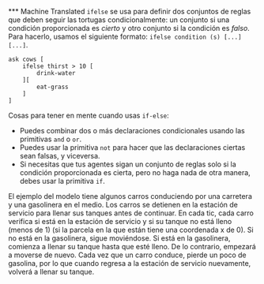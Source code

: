 ﻿*** Machine Translated
`ifelse` se usa para definir dos conjuntos de reglas que deben seguir las tortugas condicionalmente: un conjunto si una condición proporcionada es *cierto* y otro conjunto si la condición es *falso*. Para hacerlo, usamos el siguiente formato: `ifelse condition (s) [...] [...]`.



```
ask cows [
	ifelse thirst > 10 [
		drink-water
	][
		eat-grass
	]
]
```



Cosas para tener en mente cuando usas `if-else`:

* Puedes combinar dos o más declaraciones condicionales usando las primitivas `and` o `or`.
* Puedes usar la primitiva `not` para hacer que las declaraciones ciertas sean falsas, y viceversa.
* Si necesitas que tus agentes sigan un conjunto de reglas solo si la condición proporcionada es cierta, pero no haga nada de otra manera, debes usar la primitiva `if`.



El ejemplo del modelo tiene algunos carros conduciendo por una carretera y una gasolinera en el medio. Los carros se detienen en la estación de servicio para llenar sus tanques antes de continuar. En cada tic, cada carro verifica si está en la estación de servicio y si su tanque no está lleno (menos de 1) (si la parcela en la que están tiene una coordenada x de 0). Si no está en la gasolinera, sigue moviéndose. Si está en la gasolinera, comienza a llenar su tanque hasta que esté lleno. De lo contrario, empezará a moverse de nuevo. Cada vez que un carro conduce, pierde un poco de gasolina, por lo que cuando regresa a la estación de servicio nuevamente, volverá a llenar su tanque.